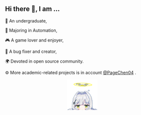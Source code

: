 ## Hi there 👋, I am ...

📖 An undergraduate,

🤖 Majoring in Automation,

🎮 A game lover and enjoyer,

🐛 A bug fixer and creator,

🌍 Devoted in open source community.

⚙️ More academic-related projects is in account [@PageChen04](https://github.com/PageChen04) .

<div align="center">
<img src="omagari_hare.png" width="100px">
</div>
